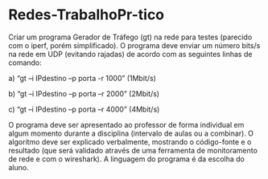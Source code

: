 # Redes-TrabalhoPr-tico

Criar um programa Gerador de Tráfego (gt) na rede para testes (parecido com o iperf, porém simplificado). O programa deve enviar um número bits/s na rede em UDP (evitando rajadas) de acordo com as seguintes linhas de comando: 

a)   “gt –i IPdestino –p porta -r 1000” (1Mbit/s)  

b)   “gt –i IPdestino –p porta –r 2000” (2Mbit/s)  

c)   “gt –i IPdestino –p porta –r 4000” (4Mbit/s)  

O programa deve ser apresentado ao professor de forma individual em algum momento durante a disciplina (intervalo de aulas ou a combinar). O algoritmo deve ser explicado verbalmente, mostrando o código-fonte e o resultado (que será validado através de uma ferramenta de monitoramento de rede e com o wireshark). A linguagem do programa é da escolha do aluno.   
